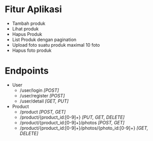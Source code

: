 # Fitur Aplikasi 
- Tambah produk
- Lihat produk
- Hapus Produk
- List Produk dengan pagination
- Upload foto suatu produk maximal 10 foto
- Hapus foto produk


# Endpoints
- User
  - /user/login _[POST]_
  - /user/register _[POST]_
  - /user/detail _[GET, PUT]_
- Product
  - /product _[POST, GET]_
  - /product/{product_id:[0-9]+} _[PUT, GET, DELETE]_
  - /product/{product_id:[0-9]+}/photos _[POST, GET]_
  - /product/{product_id:[0-9]+}/photos/{photo_id:[0-9]+} _[GET, DELETE]_

